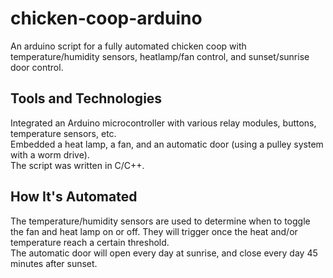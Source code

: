 # chicken-coop-arduino
An arduino script for a fully automated chicken coop with temperature/humidity sensors, heatlamp/fan control, and sunset/sunrise door control.

## Tools and Technologies 
Integrated an Arduino microcontroller with various relay modules, buttons, temperature sensors, etc. 
<br>Embedded a heat lamp, a fan, and an automatic door (using a pulley system with a worm drive).
<br>The script was written in C/C++.
## How It's Automated
The temperature/humidity sensors are used to determine when to toggle the fan and heat lamp on or off. They will trigger once the heat and/or temperature reach a certain threshold.
<br>The automatic door will open every day at sunrise, and close every day 45 minutes after sunset. 
